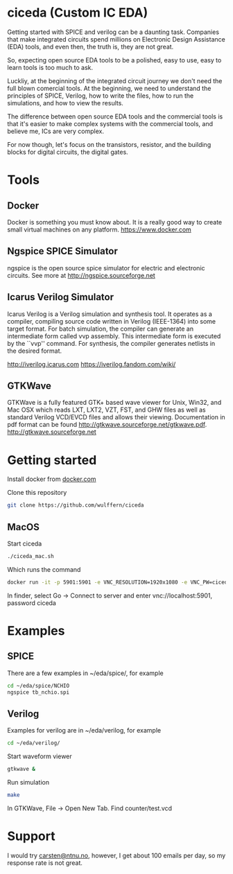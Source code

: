 # ciceda (Custom IC EDA)

Getting started with SPICE and verilog can be a daunting task. Companies that
make integrated circuits spend millions on Electronic Design Assistance (EDA)
tools, and even then, the truth is, they are not great. 

So, expecting open source EDA tools to be a polished, easy to use, easy to learn
tools is too much to ask.

Luckliy, at the beginning of the integrated circuit journey we don't need the
full blown comercial tools. At the beginning, we need to understand the
principles of SPICE, Verilog, how to write the files, how to run the
simulations, and how to view the results.

The difference between open source EDA tools and the commercial tools is that it's
easier to make complex systems with the commercial tools, and believe me, ICs are very complex.

For now though, let's focus on the transistors, resistor,  and the
building blocks for digital circuits, the digital gates.

# Tools

## Docker
Docker is something you must know about. It is a really good way to create small
virtual machines on any platform. https://www.docker.com


## Ngspice SPICE Simulator
ngspice is the open source spice simulator for electric and electronic circuits.
See more at http://ngspice.sourceforge.net

## Icarus Verilog Simulator
Icarus Verilog is a Verilog simulation and synthesis tool. It operates as a
compiler, compiling source code written in Verilog (IEEE-1364) into some target
format. For batch simulation, the compiler can generate an intermediate form
called vvp assembly. This intermediate form is executed by the ``vvp'' command.
For synthesis, the compiler generates netlists in the desired format.

http://iverilog.icarus.com
https://iverilog.fandom.com/wiki/

## GTKWave
GTKWave is a fully featured GTK+ based wave viewer for Unix, Win32, and Mac OSX
which reads LXT, LXT2, VZT, FST, and GHW files as well as standard Verilog
VCD/EVCD files and allows their viewing. Documentation in pdf format can be
found http://gtkwave.sourceforge.net/gtkwave.pdf.
http://gtkwave.sourceforge.net


# Getting started

Install docker from [docker.com](http://docker.com)

Clone this repository

``` sh
git clone https://github.com/wulffern/ciceda
```
  
## MacOS
Start ciceda 

``` sh
./ciceda_mac.sh
```

Which runs the command 

``` sh
docker run -it -p 5901:5901 -e VNC_RESOLUTION=1920x1080 -e VNC_PW=ciceda  -v `pwd`/:/headless/eda wulffern/ciceda:0.2.1 bash
```

In finder, select Go -> Connect to server and enter vnc://localhost:5901,
password ciceda


# Examples

## SPICE
There are a few examples in ~/eda/spice/, for example 
``` sh
cd ~/eda/spice/NCHIO
ngspice tb_nchio.spi
```


  
## Verilog
Examples for verilog are in ~/eda/verilog, for example
``` sh
cd ~/eda/verilog/
```
 
Start waveform viewer
``` sh
gtkwave &
```

Run simulation
``` sh
make
```

  
  
In GTKWave, File -> Open New Tab. Find counter/test.vcd


# Support
I would try carsten@ntnu.no, however, I get about 100 emails per day, so my
response rate is not great. 



